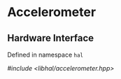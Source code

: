# Accelerometer

## Hardware Interface
Defined in namespace `hal`

*#include <libhal/accelerometer.hpp>*

```{doxygenclass} hal::accelerometer
```